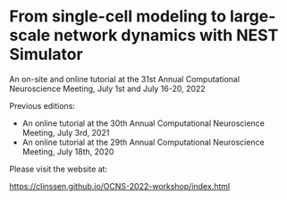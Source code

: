 # From single-cell modeling to large-scale network dynamics with NEST Simulator

An on-site and online tutorial at the 31st Annual Computational Neuroscience Meeting, July 1st and July 16-20, 2022

Previous editions:

- An online tutorial at the 30th Annual Computational Neuroscience Meeting, July 3rd, 2021
- An online tutorial at the 29th Annual Computational Neuroscience Meeting, July 18th, 2020

Please visit the website at:

https://clinssen.github.io/OCNS-2022-workshop/index.html
